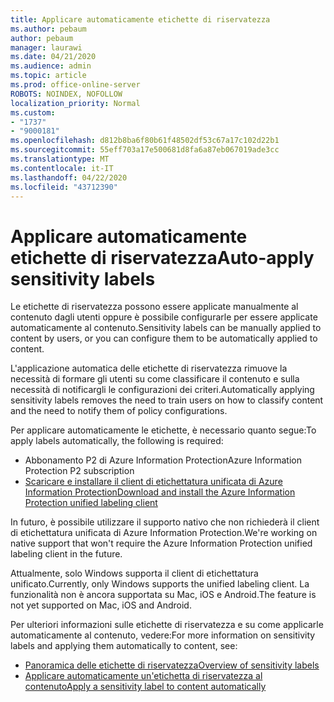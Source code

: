 ```yaml
---
title: Applicare automaticamente etichette di riservatezza
ms.author: pebaum
author: pebaum
manager: laurawi
ms.date: 04/21/2020
ms.audience: admin
ms.topic: article
ms.prod: office-online-server
ROBOTS: NOINDEX, NOFOLLOW
localization_priority: Normal
ms.custom:
- "1737"
- "9000181"
ms.openlocfilehash: d812b8ba6f80b61f48502df53c67a17c102d22b1
ms.sourcegitcommit: 55eff703a17e500681d8fa6a87eb067019ade3cc
ms.translationtype: MT
ms.contentlocale: it-IT
ms.lasthandoff: 04/22/2020
ms.locfileid: "43712390"
---
```

# <a name="auto-apply-sensitivity-labels"></a><span data-ttu-id="0f2f6-102">Applicare automaticamente etichette di riservatezza</span><span class="sxs-lookup"><span data-stu-id="0f2f6-102">Auto-apply sensitivity labels</span></span>

<span data-ttu-id="0f2f6-103">Le etichette di riservatezza possono essere applicate manualmente al contenuto dagli utenti oppure è possibile configurarle per essere applicate automaticamente al contenuto.</span><span class="sxs-lookup"><span data-stu-id="0f2f6-103">Sensitivity labels can be manually applied to content by users, or you can configure them to be automatically applied to content.</span></span>

<span data-ttu-id="0f2f6-104">L'applicazione automatica delle etichette di riservatezza rimuove la necessità di formare gli utenti su come classificare il contenuto e sulla necessità di notificargli le configurazioni dei criteri.</span><span class="sxs-lookup"><span data-stu-id="0f2f6-104">Automatically applying sensitivity labels removes the need to train users on how to classify content and the need to notify them of policy configurations.</span></span>

<span data-ttu-id="0f2f6-105">Per applicare automaticamente le etichette, è necessario quanto segue:</span><span class="sxs-lookup"><span data-stu-id="0f2f6-105">To apply labels automatically, the following is required:</span></span>

- <span data-ttu-id="0f2f6-106">Abbonamento P2 di Azure Information Protection</span><span class="sxs-lookup"><span data-stu-id="0f2f6-106">Azure Information Protection P2 subscription</span></span>
- [<span data-ttu-id="0f2f6-107">Scaricare e installare il client di etichettatura unificata di Azure Information Protection</span><span class="sxs-lookup"><span data-stu-id="0f2f6-107">Download and install the Azure Information Protection unified labeling client</span></span>](https://docs.microsoft.com/azure/information-protection/rms-client/install-unifiedlabelingclient-app)

<span data-ttu-id="0f2f6-108">In futuro, è possibile utilizzare il supporto nativo che non richiederà il client di etichettatura unificata di Azure Information Protection.</span><span class="sxs-lookup"><span data-stu-id="0f2f6-108">We're working on native support that won't require the Azure Information Protection unified labeling client in the future.</span></span>

<span data-ttu-id="0f2f6-109">Attualmente, solo Windows supporta il client di etichettatura unificato.</span><span class="sxs-lookup"><span data-stu-id="0f2f6-109">Currently, only Windows supports the unified labeling client.</span></span>  <span data-ttu-id="0f2f6-110">La funzionalità non è ancora supportata su Mac, iOS e Android.</span><span class="sxs-lookup"><span data-stu-id="0f2f6-110">The feature is not yet supported on Mac, iOS and Android.</span></span>

<span data-ttu-id="0f2f6-111">Per ulteriori informazioni sulle etichette di riservatezza e su come applicarle automaticamente al contenuto, vedere:</span><span class="sxs-lookup"><span data-stu-id="0f2f6-111">For more information on sensitivity labels and applying them automatically to content,  see:</span></span>

- [<span data-ttu-id="0f2f6-112">Panoramica delle etichette di riservatezza</span><span class="sxs-lookup"><span data-stu-id="0f2f6-112">Overview of sensitivity labels</span></span>](https://docs.microsoft.com/office365/securitycompliance/sensitivity-labels)
- [<span data-ttu-id="0f2f6-113">Applicare automaticamente un'etichetta di riservatezza al contenuto</span><span class="sxs-lookup"><span data-stu-id="0f2f6-113">Apply a sensitivity label to content automatically</span></span>](https://docs.microsoft.com/office365/securitycompliance/apply_sensitivity_label_automatically)